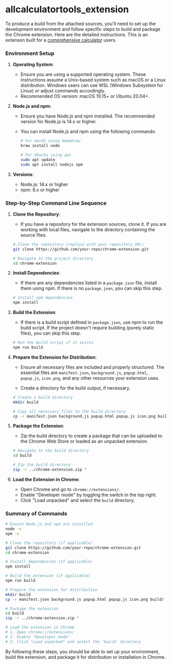 # allcalculatortools_extension
To produce a build from the attached sources, you'll need to set up the development environment and follow specific steps to build and package the Chrome extension. Here are the detailed instructions. This is an extenson built for a [comprehensive calculator](allcalculator.tools) users.

### Environment Setup

1. **Operating System**:
   - Ensure you are using a supported operating system. These instructions assume a Unix-based system such as macOS or a Linux distribution. Windows users can use WSL (Windows Subsystem for Linux) or adjust commands accordingly.
   - Recommended OS version: macOS 10.15+ or Ubuntu 20.04+.

2. **Node.js and npm**:
   - Ensure you have Node.js and npm installed. The recommended version for Node.js is 14.x or higher.
   - You can install Node.js and npm using the following commands:

     ```sh
     # For macOS using Homebrew
     brew install node

     # For Ubuntu using apt
     sudo apt update
     sudo apt install nodejs npm
     ```

3. **Versions**:
   - Node.js: 14.x or higher
   - npm: 6.x or higher

### Step-by-Step Command Line Sequence

1. **Clone the Repository**:
   - If you have a repository for the extension sources, clone it. If you are working with local files, navigate to the directory containing the source files.

   ```sh
   # Clone the repository (replace with your repository URL)
   git clone https://github.com/your-repo/chrome-extension.git

   # Navigate to the project directory
   cd chrome-extension
   ```

2. **Install Dependencies**:
   - If there are any dependencies listed in a `package.json` file, install them using npm. If there is no `package.json`, you can skip this step.

   ```sh
   # Install npm dependencies
   npm install
   ```

3. **Build the Extension**:
   - If there is a build script defined in `package.json`, use npm to run the build script. If the project doesn't require building (purely static files), you can skip this step.

   ```sh
   # Run the build script if it exists
   npm run build
   ```

4. **Prepare the Extension for Distribution**:
   - Ensure all necessary files are included and properly structured. The essential files are `manifest.json`, `background.js`, `popup.html`, `popup.js`, `icon.png`, and any other resources your extension uses.

   - Create a directory for the build output, if necessary.

   ```sh
   # Create a build directory
   mkdir build

   # Copy all necessary files to the build directory
   cp -r manifest.json background.js popup.html popup.js icon.png build/
   ```

5. **Package the Extension**:
   - Zip the build directory to create a package that can be uploaded to the Chrome Web Store or loaded as an unpacked extension.

   ```sh
   # Navigate to the build directory
   cd build

   # Zip the build directory
   zip -r ../chrome-extension.zip *
   ```

6. **Load the Extension in Chrome**:
   - Open Chrome and go to `chrome://extensions/`.
   - Enable "Developer mode" by toggling the switch in the top right.
   - Click "Load unpacked" and select the `build` directory.

### Summary of Commands

```sh
# Ensure Node.js and npm are installed
node -v
npm -v

# Clone the repository (if applicable)
git clone https://github.com/your-repo/chrome-extension.git
cd chrome-extension

# Install dependencies (if applicable)
npm install

# Build the extension (if applicable)
npm run build

# Prepare the extension for distribution
mkdir build
cp -r manifest.json background.js popup.html popup.js icon.png build/

# Package the extension
cd build
zip -r ../chrome-extension.zip *

# Load the extension in Chrome
# 1. Open chrome://extensions/
# 2. Enable "Developer mode"
# 3. Click "Load unpacked" and select the 'build' directory
```

By following these steps, you should be able to set up your environment, build the extension, and package it for distribution or installation in Chrome.
